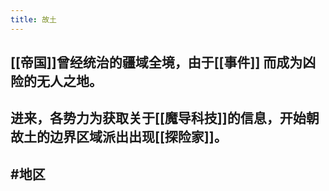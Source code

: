 ```yaml
---
title: 故土
---
```


## [[帝国]]曾经统治的疆域全境，由于[[事件]] 而成为凶险的无人之地。
## 进来，各势力为获取关于[[魔导科技]]的信息，开始朝故土的边界区域派出出现[[探险家]]。
## #地区
